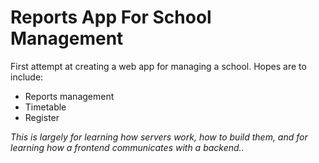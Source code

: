 # Reports App For School Management #

First attempt at creating a web app for managing a school. Hopes are to include: 
- Reports management 
- Timetable
- Register

*This is largely for learning how servers work, how to build them, and for learning how a frontend communicates with a backend..*
